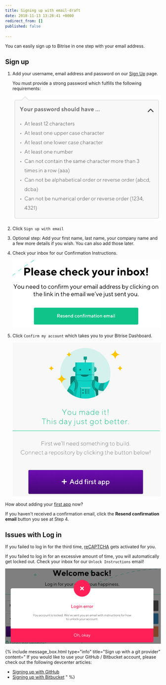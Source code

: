 ```yaml
---
title: Signing up with email-draft
date: 2018-11-13 13:28:41 +0000
redirect_from: []
published: false

---
```

You can easily sign up to Bitrise in one step with your email address.

## Sign up

1. Add your username, email address and password on our [Sign Up](https://app.bitrise.io/users/sign_up) page.

   You must provide a strong password which fulfills the following requirements:

   ![](/img/your-password-should-have-1.png)
2. Click `Sign up with email`
3. Optional step: Add your first name, last name, your company name and a few more details if you wish. You can also add those later.
4. Check your inbox for our Confirmation Instructions.

   ![](/img/check-your-inbox.png)
5. Click `Confirm my account` which takes you to your Bitrise Dashboard.

   ![](/img/add-your-first-app.png)

How about adding your [first app](/getting-started/adding-a-new-app/index/) now?

If you haven't received a confirmation email, click the **Resend confirmation email** button you see at Step 4.

## Issues with Log in

If you failed to log in for the third time, [reCAPTCHA](https://developers.google.com/recaptcha/) gets activated for you. 

If you failed to log in for an excessive amount of time, you will automatically get locked out. Check your inbox for our `Unlock Instructions` email!

![](/img/lockedout.png)

{% include message_box.html type="info" title="Sign up with a git provider" content=" If you would like to use your GitHub / Bitbucket account, please check out the following devcenter articles:

* [Signing up with GitHub](/getting-started/signing-up/signing-up-with-github)
* [Signing up with Bitbucket](/getting-started/signing-up/signing-up-with-bitbucket)
  " %}